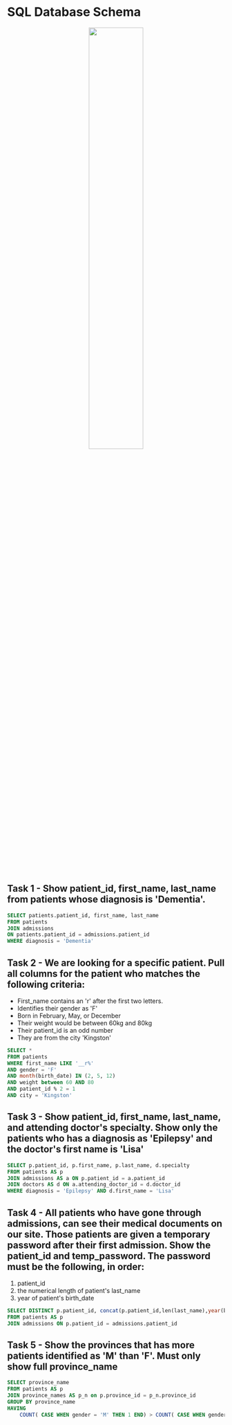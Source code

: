 # SQL Database Schema
<p align="center">
<img src="https://github.com/acelmer/portfolio/assets/145276189/337687e5-131b-4cef-b341-50780a03600b" width=50% height=50%>
</p>

## Task 1 - Show patient_id, first_name, last_name from patients whose diagnosis is 'Dementia'.

```sql
SELECT patients.patient_id, first_name, last_name
FROM patients
JOIN admissions
ON patients.patient_id = admissions.patient_id 
WHERE diagnosis = 'Dementia'
```
## Task 2 - We are looking for a specific patient. Pull all columns for the patient who matches the following criteria:
- First_name contains an 'r' after the first two letters.
- Identifies their gender as 'F'
- Born in February, May, or December
- Their weight would be between 60kg and 80kg
- Their patient_id is an odd number
- They are from the city 'Kingston'

```sql
SELECT *
FROM patients
WHERE first_name LIKE '__r%' 
AND gender = 'F' 
AND month(birth_date) IN (2, 5, 12) 
AND weight between 60 AND 80 
AND patient_id % 2 = 1 
AND city = 'Kingston'
```
## Task 3 - Show patient_id, first_name, last_name, and attending doctor's specialty. Show only the patients who has a diagnosis as 'Epilepsy' and the doctor's first name is 'Lisa'

```sql
SELECT p.patient_id, p.first_name, p.last_name, d.specialty
FROM patients AS p
JOIN admissions AS a ON p.patient_id = a.patient_id
JOIN doctors AS d ON a.attending_doctor_id = d.doctor_id
WHERE diagnosis = 'Epilepsy' AND d.first_name = 'Lisa'
```
## Task 4 - All patients who have gone through admissions, can see their medical documents on our site. Those patients are given a temporary password after their first admission. Show the patient_id and temp_password. The password must be the following, in order:
1. patient_id
2. the numerical length of patient's last_name
3. year of patient's birth_date

```sql
SELECT DISTINCT p.patient_id, concat(p.patient_id,len(last_name),year(birth_date)) AS temp_password
FROM patients AS p
JOIN admissions ON p.patient_id = admissions.patient_id
```
## Task 5 - Show the provinces that has more patients identified as 'M' than 'F'. Must only show full province_name

```sql
SELECT province_name
FROM patients AS p
JOIN province_names AS p_n on p.province_id = p_n.province_id
GROUP BY province_name
HAVING
	COUNT( CASE WHEN gender = 'M' THEN 1 END) > COUNT( CASE WHEN gender = 'F' THEN 1 END)
```
